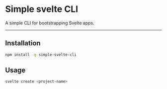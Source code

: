 # Simple svelte CLI
A simple CLI for bootstrapping Svelte apps.
___

## Installation
```sh
npm install -g simple-svelte-cli
```

## Usage
```sh
svelte create <project-name>
```
